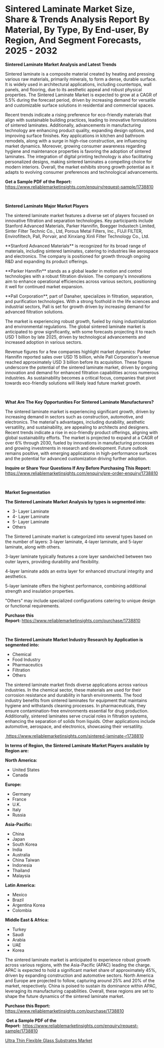 <p><h1>Sintered Laminate Market Size, Share & Trends Analysis Report By Material, By Type, By End-user, By Region, And Segment Forecasts, 2025 - 2032</h1></p><p><strong>Sintered Laminate Market Analysis and Latest Trends</strong></p>
<p><p>Sintered laminate is a composite material created by heating and pressing various raw materials, primarily minerals, to form a dense, durable surface. It is widely used in architectural applications, including countertops, wall panels, and flooring, due to its aesthetic appeal and robust physical properties. The Sintered Laminate Market is expected to grow at a CAGR of 5.5% during the forecast period, driven by increasing demand for versatile and customizable surface solutions in residential and commercial spaces.</p><p>Recent trends indicate a rising preference for eco-friendly materials that align with sustainable building practices, leading to innovative formulations of sintered laminates. Additionally, advancements in manufacturing technology are enhancing product quality, expanding design options, and improving surface finishes. Key applications in kitchen and bathroom remodels, along with a surge in high-rise construction, are influencing market dynamics. Moreover, growing consumer awareness regarding hygiene and maintenance properties is favoring the adoption of sintered laminates. The integration of digital printing technology is also facilitating personalized designs, making sintered laminates a compelling choice for modern interiors. Overall, the market exhibits strong growth potential as it adapts to evolving consumer preferences and technological advancements.</p></p>
<p><strong>Get a Sample PDF of the Report:&nbsp;</strong> <a href="https://www.reliablemarketinsights.com/enquiry/request-sample/1738810?utm_campaign=3312&utm_medium=2&utm_source=Github&utm_content=ia&utm_term=02042025&utm_id=sintered-laminate">https://www.reliablemarketinsights.com/enquiry/request-sample/1738810</a></p>
<p>&nbsp;</p>
<p><strong>Sintered Laminate Major Market Players</strong></p>
<p><p>The sintered laminate market features a diverse set of players focused on innovative filtration and separation technologies. Key participants include Stanford Advanced Materials, Parker Hannifin, Boegger Industech Limited, Sinter Filter Technic Co., Ltd, Porous Metal Filters, Inc., FUJI FILTER, Envirofiltech, Pall, Porvair, and Xinxiang Xinli Filter Technology Co., Ltd.</p><p>**Stanford Advanced Materials** is recognized for its broad range of materials, including sintered laminates, catering to industries like aerospace and electronics. The company is positioned for growth through ongoing R&D and expanding its product offerings. </p><p>**Parker Hannifin** stands as a global leader in motion and control technologies with a robust filtration division. The company's innovations aim to enhance operational efficiencies across various sectors, positioning it well for continued market expansion. </p><p>**Pall Corporation**, part of Danaher, specializes in filtration, separation, and purification technologies. With a strong foothold in the life sciences and industrial sectors, Pall is set for growth driven by increasing demand for advanced filtration solutions.</p><p>The market is experiencing robust growth, fueled by rising industrialization and environmental regulations. The global sintered laminate market is anticipated to grow significantly, with some forecasts projecting it to reach USD 1 billion by late 2025, driven by technological advancements and increased adoption in various sectors.</p><p>Revenue figures for a few companies highlight market dynamics: Parker Hannifin reported sales over USD 15 billion, while Pall Corporation's revenue reached approximately USD 3 billion before its acquisition. These figures underscore the potential of the sintered laminate market, driven by ongoing innovation and demand for enhanced filtration capabilities across numerous industries. As sustainability becomes a critical focus, companies that pivot towards eco-friendly solutions will likely lead future market growth.</p></p>
<p>&nbsp;</p>
<p><strong>What Are The Key Opportunities For Sintered Laminate Manufacturers?</strong></p>
<p><p>The sintered laminate market is experiencing significant growth, driven by increasing demand in sectors such as construction, automotive, and electronics. The material's advantages, including durability, aesthetic versatility, and sustainability, are appealing to architects and designers. Recent trends indicate a rise in eco-friendly product offerings, aligning with global sustainability efforts. The market is projected to expand at a CAGR of over 6% through 2030, fueled by innovations in manufacturing processes and growing investments in research and development. Future outlook remains positive, with emerging applications in high-performance surfaces and the potential for advanced customization driving further adoption.</p></p>
<p><strong>Inquire or Share Your Questions If Any Before Purchasing This Report:</strong> <a href="https://www.reliablemarketinsights.com/enquiry/pre-order-enquiry/1738810?utm_campaign=3312&utm_medium=2&utm_source=Github&utm_content=ia&utm_term=02042025&utm_id=sintered-laminate">https://www.reliablemarketinsights.com/enquiry/pre-order-enquiry/1738810</a></p>
<p>&nbsp;</p>
<p><strong>Market Segmentation</strong></p>
<p><strong>The Sintered Laminate Market Analysis by types is segmented into:</strong></p>
<p><ul><li>3- Layer Laminate</li><li>4- Layer Laminate</li><li>5- Layer Laminate</li><li>Others</li></ul></p>
<p><p>The Sintered Laminate market is categorized into several types based on the number of layers: 3-layer laminate, 4-layer laminate, and 5-layer laminate, along with others. </p><p>3-layer laminate typically features a core layer sandwiched between two outer layers, providing durability and flexibility. </p><p>4-layer laminate adds an extra layer for enhanced structural integrity and aesthetics. </p><p>5-layer laminate offers the highest performance, combining additional strength and insulation properties. </p><p>"Others" may include specialized configurations catering to unique design or functional requirements.</p></p>
<p><strong>Purchase this Report:&nbsp;</strong><a href="https://www.reliablemarketinsights.com/purchase/1738810?utm_campaign=3312&utm_medium=2&utm_source=Github&utm_content=ia&utm_term=02042025&utm_id=sintered-laminate">https://www.reliablemarketinsights.com/purchase/1738810</a></p>
<p>&nbsp;</p>
<p><strong>The Sintered Laminate Market Industry Research by Application is segmented into:</strong></p>
<p><ul><li>Chemical</li><li>Food Industry</li><li>Pharmaceutics</li><li>Filtration</li><li>Others</li></ul></p>
<p><p>The sintered laminate market finds diverse applications across various industries. In the chemical sector, these materials are used for their corrosion resistance and durability in harsh environments. The food industry benefits from sintered laminates for equipment that maintains hygiene and withstands cleaning processes. In pharmaceuticals, they ensure contamination-free environments essential for drug production. Additionally, sintered laminates serve crucial roles in filtration systems, enhancing the separation of solids from liquids. Other applications include automotive, aerospace, and electronics, showcasing their versatility.</p></p>
<p><a href="https://www.reliablemarketinsights.com/sintered-laminate-r1738810?utm_campaign=3312&utm_medium=2&utm_source=Github&utm_content=ia&utm_term=02042025&utm_id=sintered-laminate">&nbsp;https://www.reliablemarketinsights.com/sintered-laminate-r1738810</a></p>
<p><strong>In terms of Region, the Sintered Laminate Market Players available by Region are:</strong></p>
<p>
    <p> <strong> North America: </strong>
        <ul>
            <li>United States</li>
            <li>Canada</li>
        </ul>
        </p> 
    <p> <strong> Europe: </strong>
        <ul>
            <li>Germany</li>
            <li>France</li>
            <li>U.K.</li>
            <li>Italy</li>
            <li>Russia</li>
        </ul>
        </p> 
    <p> <strong> Asia-Pacific: </strong>
        <ul>
            <li>China</li>
            <li>Japan</li>
            <li>South Korea</li>
            <li>India</li>
            <li>Australia</li>
            <li>China Taiwan</li>
            <li>Indonesia</li>
            <li>Thailand</li>
            <li>Malaysia</li>
        </ul>
        </p> 
    <p> <strong> Latin America: </strong>
        <ul>
            <li>Mexico</li>
            <li>Brazil</li>
            <li>Argentina Korea</li>
            <li>Colombia</li>
        </ul>
        </p> 
    <p> <strong> Middle East & Africa: </strong>
        <ul>
            <li>Turkey</li>
            <li>Saudi</li>
            <li>Arabia</li>
            <li>UAE</li>
            <li>Korea</li>
        </ul>
    </p>
    </p>
<p><p>The sintered laminate market is anticipated to experience robust growth across various regions, with the Asia-Pacific (APAC) leading the charge. APAC is expected to hold a significant market share of approximately 45%, driven by expanding construction and automotive sectors. North America and Europe are projected to follow, capturing around 25% and 20% of the market, respectively. China is poised to sustain its dominance within APAC, leveraging its manufacturing capabilities. Overall, these regions are set to shape the future dynamics of the sintered laminate market.</p></p>
<p><strong>Purchase this Report: </strong><a href="https://www.reliablemarketinsights.com/purchase/1738810?utm_campaign=3312&utm_medium=2&utm_source=Github&utm_content=ia&utm_term=02042025&utm_id=sintered-laminate">https://www.reliablemarketinsights.com/purchase/1738810</a></p>
<p>&nbsp;<strong>Get a Sample PDF of the Report:&nbsp;&nbsp;</strong><a href="https://www.reliablemarketinsights.com/enquiry/request-sample/1738810?utm_campaign=3312&utm_medium=2&utm_source=Github&utm_content=ia&utm_term=02042025&utm_id=sintered-laminate">https://www.reliablemarketinsights.com/enquiry/request-sample/1738810</a></p>
<p><strong></strong></p>
<p><p><a href="https://github.com/rianttegang/Market-Research-Report-List-1/blob/main/ultra-thin-flexible-glass-substrates-market.md?utm_campaign=3312&utm_medium=2&utm_source=Github&utm_content=ia&utm_term=02042025&utm_id=sintered-laminate">Ultra Thin Flexible Glass Substrates Market</a></p></p>